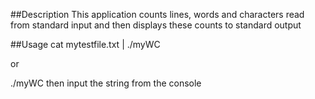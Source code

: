 ##Description
This application counts lines, words and characters read from standard input and then displays these counts to standard output

##Usage
cat mytestfile.txt | ./myWC

or 

./myWC
then input the string from the console

